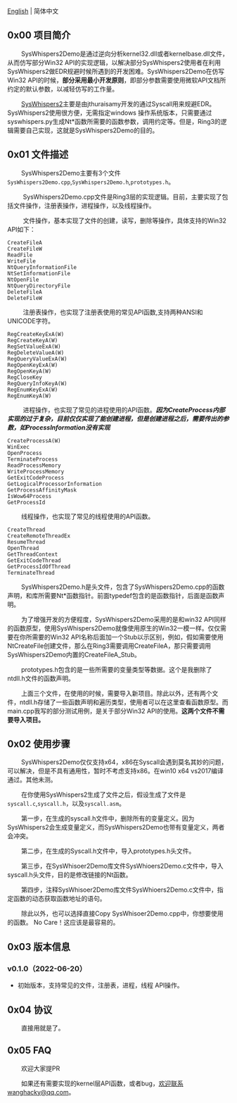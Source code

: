 [English](https://github.com/findream/SysWhispers2Demo/blob/main/README.zh-CN.md) | 简体中文
## 0x00 项目简介
&nbsp;&nbsp;&nbsp;&nbsp;&nbsp;&nbsp;&nbsp;&nbsp;SysWhispers2Demo是通过逆向分析kernel32.dll或者kernelbase.dll文件，从而仿写部分Win32 API的实现逻辑，以解决部分SysWhispers2使用者在利用SysWhispers2做EDR规避时候所遇到的开发困难。SysWhispers2Demo在仿写Win32 API的时候，**部分采用最小开发原则**，即部分参数需要使用微软API文档所约定的默认参数，以减轻仿写的工作量。

&nbsp;&nbsp;&nbsp;&nbsp;&nbsp;&nbsp;&nbsp;&nbsp;[SysWhispers2](https://github.com/jthuraisamy/SysWhispers2)主要是由jthuraisamy开发的通过Syscall用来规避EDR。SysWhispers2使用很方便，无需指定windows 操作系统版本，只需要通过syswhispers.py生成Nt*函数所需要的函数参数，调用约定等。但是，Ring3的逻辑需要自己实现，这就是SysWhispers2Demo的目的。

## 0x01 文件描述
&nbsp;&nbsp;&nbsp;&nbsp;&nbsp;&nbsp;&nbsp;&nbsp;SysWhispers2Demo主要有3个文件`SysWhispers2Demo.cpp`,`SysWhispers2Demo.h`,`prototypes.h`。

&nbsp;&nbsp;&nbsp;&nbsp;&nbsp;&nbsp;&nbsp;&nbsp; SysWhispers2Demo.cpp文件是Ring3层的实现逻辑。目前，主要实现了包括文件操作，注册表操作，进程操作，以及线程操作。

&nbsp;&nbsp;&nbsp;&nbsp;&nbsp;&nbsp;&nbsp;&nbsp; 文件操作，基本实现了文件的创建，读写，删除等操作，具体支持的Win32 API如下：
```
CreateFileA
CreateFileW
ReadFile
WriteFile
NtQueryInformationFile
NtSetInformationFile
NtOpenFile
NtQueryDirectoryFile
DeleteFileA
DeleteFileW
```

&nbsp;&nbsp;&nbsp;&nbsp;&nbsp;&nbsp;&nbsp;&nbsp; 注册表操作，也实现了注册表使用的常见API函数,支持两种ANSI和UNICODE字符。
```
RegCreateKeyExA(W)
RegCreateKeyA(W)
RegSetValueExA(W)
RegDeleteValueA(W)
RegQueryValueExA(W)
RegOpenKeyExA(W)
RegOpenKeyA(W)
RegCloseKey
RegQueryInfoKeyA(W)
RegEnumKeyExA(W)
RegEnumKeyA(W)
```

&nbsp;&nbsp;&nbsp;&nbsp;&nbsp;&nbsp;&nbsp;&nbsp; 进程操作，也实现了常见的进程使用的API函数。***因为CreateProcess内部实现的过于复杂，目前仅仅实现了能创建进程，但是创建进程之后，需要传出的参数，如ProcessInformation没有实现***
```
CreateProcessA(W)
WinExec
OpenProcess
TerminateProcess
ReadProcessMemory
WriteProcessMemory
GetExitCodeProcess
GetLogicalProcessorInformation
GetProcessAffinityMask
IsWow64Process
GetProcessId
```

&nbsp;&nbsp;&nbsp;&nbsp;&nbsp;&nbsp;&nbsp;&nbsp;线程操作，也实现了常见的线程使用的API函数。
```
CreateThread
CreateRemoteThreadEx
ResumeThread
OpenThread
GetThreadContext
GetExitCodeThread
GetProcessIdOfThread
TerminateThread
```

&nbsp;&nbsp;&nbsp;&nbsp;&nbsp;&nbsp;&nbsp;&nbsp;SysWhispers2Demo.h是头文件，包含了SysWhispers2Demo.cpp的函数声明，和库所需要Nt*函数指针。前面typedef包含的是函数指针，后面是函数声明。

&nbsp;&nbsp;&nbsp;&nbsp;&nbsp;&nbsp;&nbsp;&nbsp;为了增强开发的方便程度，SysWhispers2Demo采用的是和win32 API同样的函数原型，使用SysWhispers2Demo就像使用原生的Win32一模一样。仅仅需要在你所需要的Win32 API名称后面加一个Stub以示区别，例如，假如需要使用NtCreateFile创建文件，那么在Ring3需要调用CreateFileA，那只需要调用SysWhispers2Demo内置的CreateFileA_Stub。

&nbsp;&nbsp;&nbsp;&nbsp;&nbsp;&nbsp;&nbsp;&nbsp;prototypes.h包含的是一些所需要的变量类型等数据。这个是我删除了ntdll.h文件的函数声明。

&nbsp;&nbsp;&nbsp;&nbsp;&nbsp;&nbsp;&nbsp;&nbsp;上面三个文件，在使用的时候，需要导入新项目。除此以外，还有两个文件，ntdll.h存储了一些函数声明和遍历类型，使用者可以在这里查看函数原型。而main.cpp我写的部分测试用例，是关于部分Win32 API的使用。**这两个文件不需要导入项目。**

## 0x02 使用步骤
&nbsp;&nbsp;&nbsp;&nbsp;&nbsp;&nbsp;&nbsp;&nbsp;SysWhispers2Demo仅仅支持x64，x86在Syscall会遇到莫名其妙的问题，可以解决，但是不具有通用性，暂时不考虑支持x86。在win10 x64 vs2017编译通过。其他未测。

&nbsp;&nbsp;&nbsp;&nbsp;&nbsp;&nbsp;&nbsp;&nbsp;在你使用SysWhispers2生成了文件之后，假设生成了文件是`syscall.c`,`syscall.h`，以及`syscall.asm`。

&nbsp;&nbsp;&nbsp;&nbsp;&nbsp;&nbsp;&nbsp;&nbsp;第一步，在生成的syscall.h文件中，删除所有的变量定义。因为SysWhispers2会生成变量定义，而SysWhispers2Demo也带有变量定义，两者会冲突。

&nbsp;&nbsp;&nbsp;&nbsp;&nbsp;&nbsp;&nbsp;&nbsp;第二歩，在生成的Syscall.h文件中，导入prototypes.h头文件。

&nbsp;&nbsp;&nbsp;&nbsp;&nbsp;&nbsp;&nbsp;&nbsp;第三歩，在SysWhisoer2Demo库文件SysWhioers2Demo.c文件中，导入syscall.h头文件，目的是修改链接的Nt函数。

&nbsp;&nbsp;&nbsp;&nbsp;&nbsp;&nbsp;&nbsp;&nbsp;第四步，注释SysWhisoer2Demo库文件SysWhioers2Demo.c文件中，指定函数的动态获取函数地址的语句。

&nbsp;&nbsp;&nbsp;&nbsp;&nbsp;&nbsp;&nbsp;&nbsp;除此以外，也可以选择直接Copy SysWhisoer2Demo.cpp中，你想要使用的函数。 No Care！这应该是最容易的。

## 0x03 版本信息
### v0.1.0（2022-06-20）
* 初始版本，支持常见的文件，注册表，进程，线程 API操作。

## 0x04 协议
&nbsp;&nbsp;&nbsp;&nbsp;&nbsp;&nbsp;&nbsp;&nbsp;直接用就是了。

## 0x05 FAQ
&nbsp;&nbsp;&nbsp;&nbsp;&nbsp;&nbsp;&nbsp;&nbsp;欢迎大家提PR

&nbsp;&nbsp;&nbsp;&nbsp;&nbsp;&nbsp;&nbsp;&nbsp;如果还有需要实现的kernel层API函数，或者bug，欢迎联系wanghacky@qq.com。